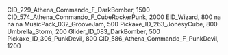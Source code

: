 CID_229_Athena_Commando_F_DarkBomber, 1500
CID_574_Athena_Commando_F_CubeRockerPunk, 2000
EID_Wizard, 800
na
na
na
MusicPack_032_GrooveJam, 500
Pickaxe_ID_263_JonesyCube, 800
Umbrella_Storm, 200
Glider_ID_083_DarkBomber, 500
Pickaxe_ID_306_PunkDevil, 800
CID_586_Athena_Commando_F_PunkDevil, 1200
